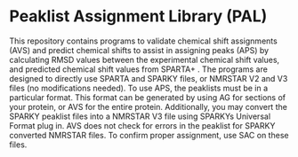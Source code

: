 # Peaklist Assignment Library (PAL)
This repository contains programs to validate chemical shift assignments (AVS) and predict chemical shifts to assist in assigning peaks (APS) by calculating RMSD values between the experimental chemical shift values, and predicted chemical shift values from SPARTA+ . The programs are designed to directly use SPARTA and SPARKY files, or NMRSTAR V2 and V3 files (no modifications needed). To use APS, the peaklists must be in a particular format. This format can be generated by using AG for sections of your protein, or AVS for the entire protein. Additionally, you may convert the SPARKY peaklist files into a NMRSTAR V3 file using SPARKYs Universal Format plug in. AVS does not check for errors in the peaklist for SPARKY converted NMRSTAR files. To confirm proper assignment, use SAC on these files.  
